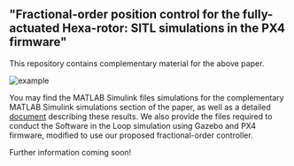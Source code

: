 ## "Fractional-order position control for the fully-actuated Hexa-rotor: SITL simulations in the PX4 firmware"
This repository contains complementary material for the above paper.

![example]([https://github.com/andresmr13/Hexarotor_fractional_control_for_PX4/blob/main/cover.jpg])

You may find the MATLAB Simulink files simulations for the complementary MATLAB Simulink simulations section of the paper, as well as a detailed [document](https://github.com/andresmr13/Hexarotor_fractional_control_for_PX4/blob/main/Complementary_simulations.pdf) describing these results.
We also provide the files required to conduct the Software in the Loop simulation using Gazebo and PX4 firmware, modified to use our proposed fractional-order controller.

Further information coming soon!

